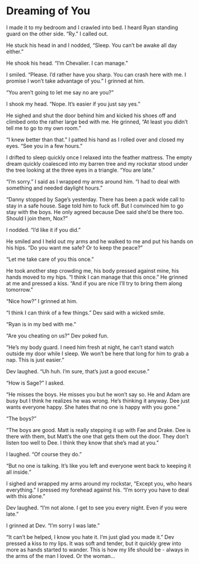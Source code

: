 # Dreaming of You

I made it to my bedroom and I crawled into bed. I heard Ryan standing guard on the other side. “Ry.” I called out.

He stuck his head in and I nodded, “Sleep. You can’t be awake all day either.”

He shook his head. “I’m Chevalier. I can manage.”

I smiled. “Please. I’d rather have you sharp. You can crash here with me. I promise I won’t take advantage of you.” I grinned at him.

“You aren’t going to let me say no are you?”

I shook my head. “Nope. It’s easier if you just say yes.”

He sighed and shut the door behind him and kicked his shoes off and climbed onto the rather large bed with me. He grinned, “At least you didn’t tell me to go to my own room.”

“I knew better than that.” I patted his hand as I rolled over and closed my eyes. “See you in a few hours.”

I drifted to sleep quickly once I relaxed into the feather mattress. The empty dream quickly coalesced into my barren tree and my rockstar stood under the tree looking at the three eyes in a triangle. “You are late.”

“I’m sorry.” I said as I wrapped my arms around him. “I had to deal with something and needed daylight hours.”

“Danny stopped by Sage’s yesterday. There has been a pack wide call to stay in a safe house. Sage told him to fuck off. But I convinced him to go stay with the boys. He only agreed because Dee said she’d be there too. Should I join them, Nox?”

I nodded. “I’d like it if you did.”

He smiled and I held out my arms and he walked to me and put his hands on his hips. “Do you want me safe? Or to keep the peace?” 

“Let me take care of you this once.”

He took another step crowding me, his body pressed against mine, his hands moved to my hips. “I think I can manage that this once.” He grinned at me and pressed a kiss. “And if you are nice I’ll try to bring them along tomorrow.”

“Nice how?” I grinned at him.

“I think I can think of a few things.” Dev said with a wicked smile.

“Ryan is in my bed with me.”

“Are you cheating on us?” Dev poked fun.

“He’s my body guard. I need him fresh at night, he can’t stand watch outside my door while I sleep. We won’t be here that long for him to grab a nap. This is just easier.” 

Dev laughed. “Uh huh. I’m sure, that’s just a good excuse.”

“How is Sage?” I asked.

“He misses the boys. He misses you but he won’t say so. He and Adam are busy but I think he realizes he was wrong. He’s thinking it anyway. Dee just wants everyone happy. She hates that no one is happy with you gone.”

“The boys?”

“The boys are good. Matt is really stepping it up with Fae and Drake. Dee is there with them, but Matt’s the one that gets them out the door. They don’t listen too well to Dee. I think they know that she’s mad at you.”

I laughed. “Of course they do.”

“But no one is talking. It’s like you left and everyone went back to keeping it all inside.”

I sighed and wrapped my arms around my rockstar, “Except you, who hears everything.” I pressed my forehead against his. “I’m sorry you have to deal with this alone.”

Dev laughed. “I’m not alone. I get to see you every night. Even if you were late.”

I grinned at Dev. “I’m sorry I was late.”

“It can’t be helped, I know you hate it. I’m just glad you made it.” Dev pressed a kiss to my lips. It was soft and tender, but it quickly grew into more as hands started to wander. This is how my life should be - always in the arms of the man I loved. Or the woman…